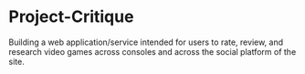 # Project-Critique
 Building a web application/service intended for users to rate, review, and research video games across consoles and across the social platform of the site. 
